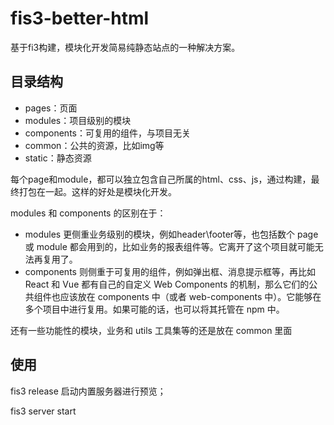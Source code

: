 # fis3-better-html
基于fi3构建，模块化开发简易纯静态站点的一种解决方案。

## 目录结构

- pages：页面
- modules：项目级别的模块
- components：可复用的组件，与项目无关
- common：公共的资源，比如img等
- static：静态资源

每个page和module，都可以独立包含自己所属的html、css、js，通过构建，最终打包在一起。这样的好处是模块化开发。

modules 和 components 的区别在于：

- modules 更侧重业务级别的模块，例如header\footer等，也包括数个 page 或 module 都会用到的，比如业务的报表组件等。它离开了这个项目就可能无法再复用了。
- components 则侧重于可复用的组件，例如弹出框、消息提示框等，再比如 React 和 Vue 都有自己的自定义 Web Components 的机制，那么它们的公共组件也应该放在 components 中（或者 web-components 中）。它能够在多个项目中进行复用。如果可能的话，也可以将其托管在 npm 中。

还有一些功能性的模块，业务和 utils 工具集等的还是放在 common 里面




## 使用
fis3 release
启动内置服务器进行预览；

fis3 server start